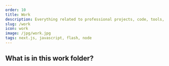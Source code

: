```yaml
---
order: 10
title: Work
description: Everything related to professional projects, code, tools, and client work
slug: /work
icon: work
image: /jpg/work.jpg
tags: next.js, javascript, flash, node
---
```


##  What is in this work folder?